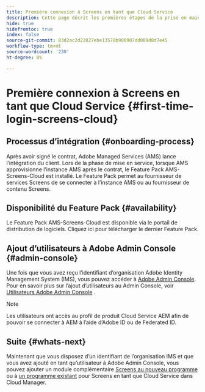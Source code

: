 ```yaml
---
title: Première connexion à Screens en tant que Cloud Service
description: Cette page décrit les premières étapes de la prise en main de Screens en tant que Cloud Service.
hide: true
hidefromtoc: true
index: false
source-git-commit: 83d2ac2d22827ebe13578b900907dd089d8d7e45
workflow-type: tm+mt
source-wordcount: '230'
ht-degree: 0%

---
```



# Première connexion à Screens en tant que Cloud Service {#first-time-login-screens-cloud}


## Processus d’intégration {#onboarding-process}

Après avoir signé le contrat, Adobe Managed Services (AMS) lance l’intégration du client. Lors de la phase de mise en service, lorsque AMS approvisionne l’instance AMS après le contrat, le Feature Pack AMS-Screens-Cloud est installé. Le Feature Pack permet au fournisseur de services Screens de se connecter à l’instance AMS ou au fournisseur de contenu Screens.

## Disponibilité du Feature Pack {#availability}

Le Feature Pack AMS-Screens-Cloud est disponible via le portail de distribution de logiciels.
Cliquez ici pour télécharger le dernier Feature Pack.

## Ajout d’utilisateurs à Adobe Admin Console {#admin-console}

Une fois que vous avez reçu l’identifiant d’organisation Adobe Identity Management System (IMS), vous pouvez accéder à [Adobe Admin Console](https://adminconsole.adobe.com/). Pour en savoir plus sur l’ajout d’utilisateurs au Admin Console, voir [Utilisateurs Adobe Admin Console](https://helpx.adobe.com/enterprise/admin-guide.html/enterprise/using/users.ug.html) .

>[!NOTE]
>Les utilisateurs ont accès au profil de produit Cloud Service AEM afin de pouvoir se connecter à AEM à l’aide d’Adobe ID ou de Federated ID.

## Suite {#whats-next}

Maintenant que vous disposez d’un identifiant de l’organisation IMS et que vous avez ajouté en tant qu’utilisateur à Adobe Admin Console, vous pouvez ajouter un module complémentaire [Screens au nouveau programme](/help/screens-cloud/onboarding-screens-cloud/add-on-new-program-screens-cloud.md) ou à [un programme existant](/help/screens-cloud/onboarding-screens-cloud/add-on-existing-program-screens-cloud.md) pour Screens en tant que Cloud Service dans Cloud Manager.